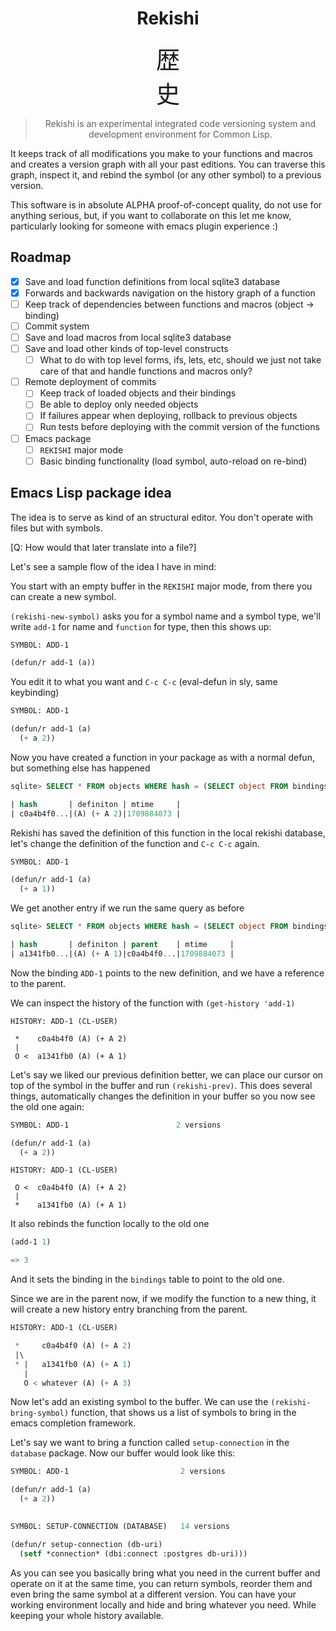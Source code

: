 <div class="title-block" style="text-align: center;" align="center">

# Rekishi
<div style="font-size: 38px">
歴
</div>
<div style="font-size: 38px">
史
</div>

> Rekishi is an experimental integrated code versioning system and development environment for Common Lisp.

</div>

It keeps track of all modifications you make to your functions and macros and creates a version graph
with all your past editions. You can traverse this graph, inspect it, and rebind the symbol
(or any other symbol) to a previous version.

This software is in absolute ALPHA proof-of-concept quality, do not use for anything serious, but,
if you want to collaborate on this let me know, particularly looking for someone with emacs plugin experience :)

## Roadmap

- [x] Save and load function definitions from local sqlite3 database
- [x] Forwards and backwards navigation on the history graph of a function
- [ ] Keep track of dependencies between functions and macros (object -> binding)
- [ ] Commit system
- [ ] Save and load macros from local sqlite3 database
- [ ] Save and load other kinds of top-level constructs
  - [ ] What to do with top level forms, ifs, lets, etc, should we just not take care of that and handle functions and macros only?
- [ ] Remote deployment of commits
  - [ ] Keep track of loaded objects and their bindings
  - [ ] Be able to deploy only needed objects
  - [ ] If failures appear when deploying, rollback to previous objects
  - [ ] Run tests before deploying with the commit version of the functions
- [ ] Emacs package
  - [ ] `REKISHI` major mode
  - [ ] Basic binding functionality (load symbol, auto-reload on re-bind)

## Emacs Lisp package idea

The idea is to serve as kind of an structural editor. You don't operate with files but with symbols.

[Q: How would that later translate into a file?]

Let's see a sample flow of the idea I have in mind:

You start with an empty buffer in the `REKISHI` major mode, from there you can create a new symbol.

`(rekishi-new-symbol)` asks you for a symbol name and a symbol type, we'll write `add-1` for name and `function` for type,
then this shows up:

```lisp
SYMBOL: ADD-1

(defun/r add-1 (a))
```

You edit it to what you want and `C-c C-c` (eval-defun in sly, same keybinding)

```lisp
SYMBOL: ADD-1

(defun/r add-1 (a)
  (+ a 2))
```

Now you have created a function in your package as with a normal defun, but something else has happened

```SQL
sqlite> SELECT * FROM objects WHERE hash = (SELECT object FROM bindings WHERE binding = 'ADD-1' AND package = '...');

| hash       | definiton | mtime     |
| c0a4b4f0...|(A) (+ A 2)|1709884073 |
```

Rekishi has saved the definition of this function in the local rekishi database, let's change the definition of the function
and `C-c C-c` again.

```lisp
SYMBOL: ADD-1

(defun/r add-1 (a)
  (+ a 1))
```

We get another entry if we run the same query as before

```SQL
sqlite> SELECT * FROM objects WHERE hash = (SELECT object FROM bindings WHERE binding = 'ADD-1' AND package = '...');

| hash       | definiton | parent    | mtime     |
| a1341fb0...|(A) (+ A 1)|c0a4b4f0...|1709884073 |
```

Now the binding `ADD-1` points to the new definition, and we have a reference to the parent.

We can inspect the history of the function with `(get-history 'add-1)`

```
HISTORY: ADD-1 (CL-USER)

 *    c0a4b4f0 (A) (+ A 2)
 |
 O <  a1341fb0 (A) (+ A 1)
```

Let's say we liked our previous definition better, we can place our cursor on top of the symbol in the buffer
and run `(rekishi-prev)`. This does several things, automatically changes the definition in your buffer so you now see 
the old one again:

```lisp
SYMBOL: ADD-1                        2 versions

(defun/r add-1 (a)
  (+ a 2))
```

```
HISTORY: ADD-1 (CL-USER)

 O <  c0a4b4f0 (A) (+ A 2)
 |
 *    a1341fb0 (A) (+ A 1)
```

It also rebinds the function locally to the old one

```lisp
(add-1 1)

=> 3
```

And it sets the binding in the `bindings` table to point to the old one.

Since we are in the parent now, if we modify the function to a new thing, it will create a new history entry branching
from the parent.

```lisp
HISTORY: ADD-1 (CL-USER)

 *     c0a4b4f0 (A) (+ A 2)
 |\
 * |   a1341fb0 (A) (+ A 1)
   |
   O < whatever (A) (+ A 3)
```

Now let's add an existing symbol to the buffer. We can use the `(rekishi-bring-symbol)` function, that shows us a list
of symbols to bring in the emacs completion framework.

Let's say we want to bring a function called `setup-connection` in the `database` package. Now our buffer would look like this:

```lisp
SYMBOL: ADD-1                         2 versions

(defun/r add-1 (a)
  (+ a 2))

  
SYMBOL: SETUP-CONNECTION (DATABASE)   14 versions

(defun/r setup-connection (db-uri)
  (setf *connection* (dbi:connect :postgres db-uri)))
```

As you can see you basically bring what you need in the current buffer and operate on it at the same time, you can return symbols,
reorder them and even bring the same symbol at a different version. You can have your working environment locally and hide and
bring whatever you need. While keeping your whole history available.
